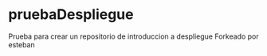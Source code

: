 # pruebaDespliegue
Prueba para crear un repositorio de introduccion a despliegue
Forkeado por esteban
